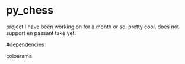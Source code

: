# py_chess

project I have been working on for a month or so. pretty cool. 
does not support en passant take yet.

#dependencies

coloarama
